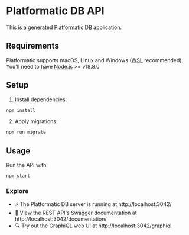 # Platformatic DB API

This is a generated [Platformatic DB](https://docs.platformatic.dev/docs/reference/db/introduction) application.

## Requirements

Platformatic supports macOS, Linux and Windows ([WSL](https://docs.microsoft.com/windows/wsl/) recommended).
You'll need to have [Node.js](https://nodejs.org/) >= v18.8.0

## Setup

1. Install dependencies:

```bash
npm install
```

2. Apply migrations:

```bash
npm run migrate
```


## Usage

Run the API with:

```bash
npm start
```

### Explore
- ⚡ The Platformatic DB server is running at http://localhost:3042/
- 📔 View the REST API's Swagger documentation at http://localhost:3042/documentation/
- 🔍 Try out the GraphiQL web UI at http://localhost:3042/graphiql


